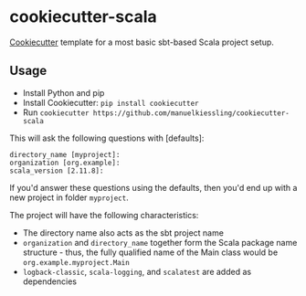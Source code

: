 # cookiecutter-scala

[Cookiecutter](https://github.com/audreyr/cookiecutter) template for a most basic sbt-based Scala project setup.

## Usage

* Install Python and pip
* Install Cookiecutter: `pip install cookiecutter`
* Run `cookiecutter https://github.com/manuelkiessling/cookiecutter-scala`

This will ask the following questions with [defaults]:

    directory_name [myproject]:
    organization [org.example]:
    scala_version [2.11.8]:

If you'd answer these questions using the defaults, then you'd end up with a new project in folder `myproject`.

The project will have the following characteristics:

- The directory name also acts as the sbt project name
- `organization` and `directory_name` together form the Scala package name structure - thus, the fully qualified name of
  the Main class would be `org.example.myproject.Main`
- `logback-classic`, `scala-logging`, and `scalatest` are added as dependencies
